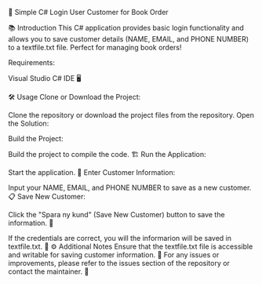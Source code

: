 🚀 Simple C# Login User Customer for Book Order

📚 Introduction
This C# application provides basic login functionality and allows you to save customer details (NAME, EMAIL, and PHONE NUMBER) to a textfile.txt file. Perfect for managing book orders!

Requirements:

Visual Studio C# IDE 🖥️

🛠️ Usage
Clone or Download the Project:

Clone the repository or download the project files from the repository.
Open the Solution:

Build the Project:

Build the project to compile the code. 🏗️
Run the Application: 

Start the application. 🚀
Enter Customer Information:

Input your NAME, EMAIL, and PHONE NUMBER to save as a new customer. 📋
Save New Customer:

Click the "Spara ny kund" (Save New Customer) button to save the information. 💾


If the credentials are correct, you will the informarion will be saved in textfile.txt. 🎉
⚙️ Additional Notes
Ensure that the textfile.txt file is accessible and writable for saving customer information. 📝
For any issues or improvements, please refer to the issues section of the repository or contact the maintainer. 💬

